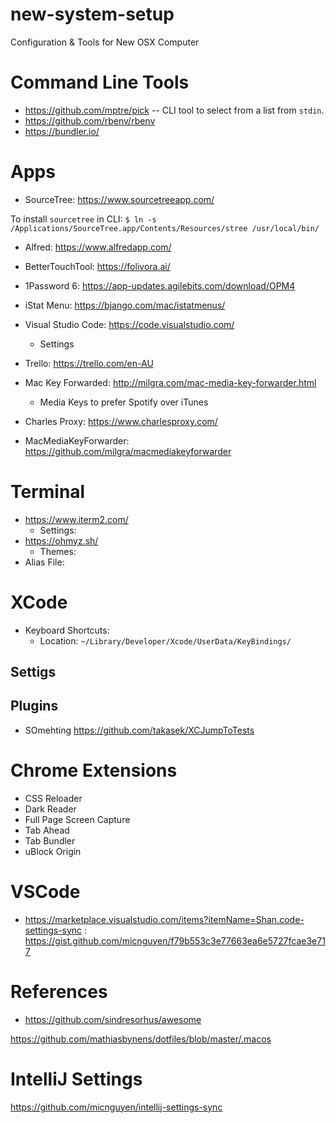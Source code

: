 # new-system-setup
Configuration &amp; Tools for New OSX Computer

# Command Line Tools
- https://github.com/mptre/pick
-- CLI tool to select from a list from `stdin`.
- https://github.com/rbenv/rbenv
- https://bundler.io/

# Apps
- SourceTree: https://www.sourcetreeapp.com/

To install `sourcetree` in CLI: `$ ln -s /Applications/SourceTree.app/Contents/Resources/stree /usr/local/bin/`

- Alfred: https://www.alfredapp.com/

- BetterTouchTool: https://folivora.ai/

- 1Password 6: https://app-updates.agilebits.com/download/OPM4

- iStat Menu: https://bjango.com/mac/istatmenus/

- Visual Studio Code: https://code.visualstudio.com/
  - Settings
  
- Trello: https://trello.com/en-AU

- Mac Key Forwarded: http://milgra.com/mac-media-key-forwarder.html
  - Media Keys to prefer Spotify over iTunes
  
- Charles Proxy: https://www.charlesproxy.com/

- MacMediaKeyForwarder: https://github.com/milgra/macmediakeyforwarder 


# Terminal
- https://www.iterm2.com/
  - Settings: 
- https://ohmyz.sh/
  - Themes: 
- Alias File: 

# XCode
- Keyboard Shortcuts:
  - Location: `~/Library/Developer/Xcode/UserData/KeyBindings/`
## Settigs
## Plugins
- SOmehting
https://github.com/takasek/XCJumpToTests

# Chrome Extensions
- CSS Reloader
- Dark Reader
- Full Page Screen Capture
- Tab Ahead
- Tab Bundler
- uBlock Origin

# VSCode
- https://marketplace.visualstudio.com/items?itemName=Shan.code-settings-sync : https://gist.github.com/micnguyen/f79b553c3e77663ea6e5727fcae3e717

# References
- https://github.com/sindresorhus/awesome

https://github.com/mathiasbynens/dotfiles/blob/master/.macos

# IntelliJ Settings
https://github.com/micnguyen/intellij-settings-sync
